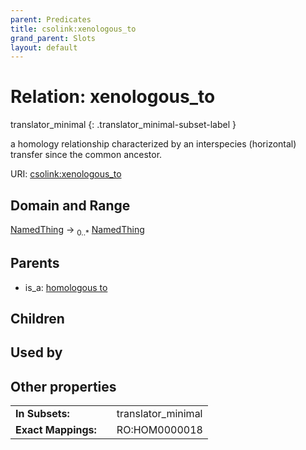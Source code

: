 ```yaml
---
parent: Predicates
title: csolink:xenologous_to
grand_parent: Slots
layout: default
---
```


# Relation: xenologous_to

translator_minimal
{: .translator_minimal-subset-label }


a homology relationship characterized by an interspecies (horizontal) transfer since the common ancestor.

URI: [csolink:xenologous_to](https://w3id.org/csolink/vocab/xenologous_to)

## Domain and Range

[NamedThing](NamedThing.md) ->  <sub>0..*</sub> [NamedThing](NamedThing.md)

## Parents

 *  is_a: [homologous to](homologous_to.md)

## Children


## Used by


## Other properties

|  |  |  |
| --- | --- | --- |
| **In Subsets:** | | translator_minimal |
| **Exact Mappings:** | | RO:HOM0000018 |

